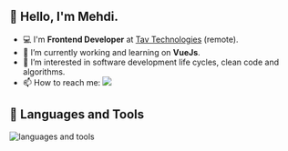 ## 👋 Hello, I'm Mehdi.

- 💻 I'm <strong>Frontend Developer</strong> at <a href="https://tavtechnologies.aero/" target="_blank">Tav Technologies</a> (remote).
- 🚧 I’m currently working and learning on <strong>VueJs</strong>.
- 👀 I’m interested in software development life cycles, clean code and algorithms.
- 📫 How to reach me: <a href="https://www.linkedin.com/in/mehdisolhan/" target="_blank"><img src="https://img.shields.io/badge/-LinkedIn-blue?style=flat&logo=Linkedin&logoColor=white"></a>

## 🚀 Languages and Tools
<img align="left" alt="languages and tools" src="https://skillicons.dev/icons?i=js,vue,html,css,pinia,ts,react,sass,tailwind,bootstrap,figma,npm,pnpm,vite,bitbucket,git,github" />

<!---
mehdisolhan/mehdisolhan is a ✨ special ✨ repository because its `README.md` (this file) appears on your GitHub profile.
You can click the Preview link to take a look at your changes.
--->
